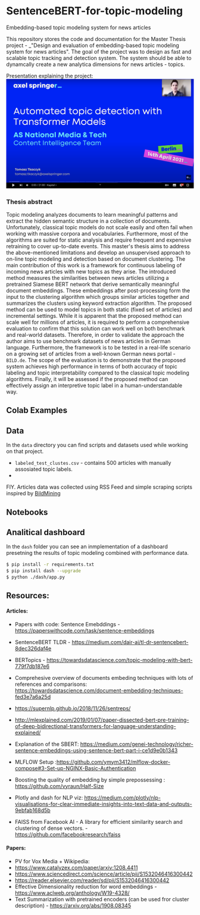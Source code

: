 # SentenceBERT-for-topic-modeling
Embedding-based topic modeling system for news articles




This repository stores the code and documentation for the Master Thesis project - _"Design and evaluation of embedding-based topic modeling system for news articles".
The goal of the project was to design as fast and scalable topic tracking and detection system.  The system should be able to dynamcally create a new analytica dimensions for news articles - topics. 


Presentation explaining the project: \
[<img src="./img/video.png" data-canonical-src="./img/video.png" width="600" />](https://www.youtube.com/watch?v=StTqXEQ2l-Y "Talk")

### Thesis abstract
Topic modeling analyzes documents to learn meaningful patterns and extract the hidden semantic structure in a collection of documents. Unfortunately, classical topic models do not scale easily and often fail when working with massive corpora and vocabularies. Furthermore, most of the algorithms are suited for static analysis and require frequent and expensive retraining to cover up-to-date events. 
This master's thesis aims to address the above-mentioned limitations and develop an unsupervised approach to on-line topic modeling and detection based on document clustering. The main contribution of this work is a framework for continuous labeling of incoming news articles with new topics as they arise.
The introduced method measures the similarities between news articles utilizing a pretrained Siamese BERT network that derive semantically meaningful document embeddings. These embeddings after post-processing form the input to the clustering algorithm which groups similar articles together and summarizes the clusters using keyword extraction algorithm. The proposed method can be used to model topics in both static (fixed set of articles) and incremental settings. 
While it is apparent that the proposed method can scale well for millions of articles, it is required to perform a comprehensive evaluation to confirm that this solution can work well on both benchmark and real-world datasets.   Therefore, in order to validate the approach the author aims to use benchmark datasets of news articles in German language. Furthermore, the framework is to be tested in a real-life scenario on a growing set of articles from a well-known German news portal - `BILD.de`.
The scope of the evaluation is to demonstrate that the proposed system achieves high performance in terms of both accuracy of topic labeling  and topic interpretability compared to the classical topic modeling algorithms.  Finally, it will be assessed if the proposed method can effectively assign an interpretive topic label in a human-understandable way. 


## Colab Examples

## Data
In the `data` directory you can find scripts and datasets used while working on that project. 
- `labeled_test_clustes.csv` - contains 500 articles with manually assosiated topic labels.
- 
FIY. Articles data was collected using RSS Feed and simple scraping scripts inspired by [BildMining](https://github.com/Frank86ger/BildMining)
## Notebooks



## Analitical dashboard
In the `dash` folder you can see an inmplementation of a dashboard presetning the results of topic modeling combined with performance data.

  ```bash
  $ pip install -r requirements.txt
  $ pip install dash --upgrade
  $ python ./dash/app.py  
  ```

## Resources:
#### Articles:
- Papers with code: Sentence Emebddings - https://paperswithcode.com/task/sentence-embeddings

- SentenceBERT TLDR - https://medium.com/dair-ai/tl-dr-sentencebert-8dec326daf4e 
- BERTopics - https://towardsdatascience.com/topic-modeling-with-bert-779f7db187e6
- Comprehesive overview of documents embeding techniques with lots of references and comparisons:  https://towardsdatascience.com/document-embedding-techniques-fed3e7a6a25d
- https://supernlp.github.io/2018/11/26/sentreps/
- http://mlexplained.com/2019/01/07/paper-dissected-bert-pre-training-of-deep-bidirectional-transformers-for-language-understanding-explained/
- Explanation of the SBERT: https://medium.com/genei-technology/richer-sentence-embeddings-using-sentence-bert-part-i-ce1d9e0b1343
- MLFLOW Setup :https://github.com/ymym3412/mlflow-docker-compose#3-Set-up-NGINX-Basic-Authentication


- Boosting the quality of embedding by simple prepossessing : https://github.com/vyraun/Half-Size

- Plotly and dash for NLP viz: https://medium.com/plotly/nlp-visualisations-for-clear-immediate-insights-into-text-data-and-outputs-9ebfab168d5b

- FAISS from Facebook AI - A library for efficient similarity search and clustering of dense vectors. - https://github.com/facebookresearch/faiss

#### Papers:
- PV for Vox Media + Wikipedia: 
- https://www.catalyzex.com/paper/arxiv:1208.4411
- https://www.sciencedirect.com/science/article/pii/S1532046416300442
- https://reader.elsevier.com/reader/sd/pii/S1532046416300442
- Effective Dimensionality reduction for word embeddings - https://www.aclweb.org/anthology/W19-4328/
- Text Summarization with pretrained encoders (can be used fror cluster description) - https://arxiv.org/abs/1908.08345 
